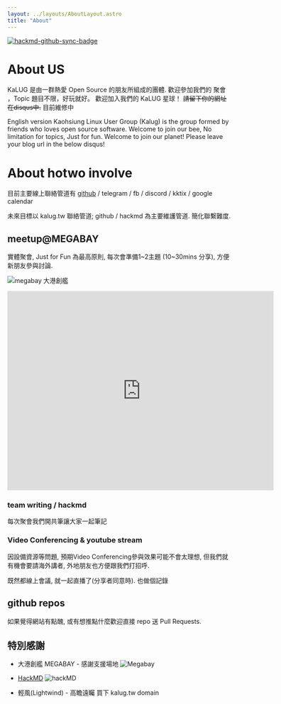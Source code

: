```yaml
---
layout: ../layouts/AboutLayout.astro
title: "About"
---
```


[![hackmd-github-sync-badge](https://hackmd.io/R3zw3wszRayxteNYBqs4sg/badge)](https://hackmd.io/R3zw3wszRayxteNYBqs4sg)

# About US

KaLUG 是由一群熱愛 Open Source 的朋友所組成的團體.
歡迎參加我們的 聚會 ，Topic 題目不限，好玩就好。
歡迎加入我們的 KaLUG 星球！
~~請留下你的網址在disqus中.~~
目前維修中


English version
Kaohsiung Linux User Group (Kalug) is the group formed by friends who loves open source software.
Welcome to join our bee, No limitation for topics, Just for fun.
Welcome to join our planet! Please leave your blog url in the below disqus!

# About hotwo involve

目前主要線上聯絡管道有 [github](https://github.com/kalug) / telegram / fb / discord / kktix / google calendar


未來目標以 kalug.tw 聯絡管道; github / hackmd 為主要維護管道. 簡化聯繫難度.

## meetup@MEGABAY
實體聚會, Just for Fun 為最高原則, 每次會準備1~2主題 (10~30mins 分享), 方便新朋友參與討論.



![megabay 大港創艦](https://encrypted-tbn0.gstatic.com/images?q=tbn:ANd9GcQzTUqYbCCfqEmvjKHgj1AmKkTPS5M2Wjc7gA&s)

<iframe src="https://www.google.com/maps/embed?pb=!1m18!1m12!1m3!1d1841.564443005479!2d120.29905579967564!3d22.61166175820609!2m3!1f0!2f0!3f0!3m2!1i1024!2i768!4f13.1!3m3!1m2!1s0x346e037f2a5a9001%3A0x28af37aaf30894aa!2s85%20Sky%20Tower!5e0!3m2!1sen!2stw!4v1730085449958!5m2!1sen!2stw" width="600" height="450" style="border:0;" allowfullscreen="" loading="lazy" referrerpolicy="no-referrer-when-downgrade"></iframe>



### team writing / hackmd
每次聚會我們開共筆讓大家一起筆記

### Video Conferencing & youtube stream
因設備資源等問題, 預期Video Conferencing參與效果可能不會太理想, 但我們就有機會要請海外講者, 外地朋友也方便跟我們打招呼.

既然都線上會議, 就一起直播了(分享者同意時). 也做個記錄


## github repos
如果覺得網站有點醜, 或有想推點什麼歡迎直接 repo 送 Pull Requests.


## 特別感謝

- 大港創艦 MEGABAY - 感謝支援場地 ![Megabay](https://megabay.kcg.gov.tw/Content/images/logo.png)
- [HackMD](https://hackmd.io) ![hackMD](https://hackmd.io/logo-full.svg)

- 輕風(Lightwind) - 高瞻遠矚 買下 kalug.tw domain
